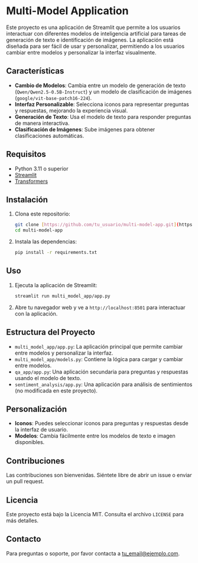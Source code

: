 # Multi-Model Application

Este proyecto es una aplicación de Streamlit que permite a los usuarios interactuar con diferentes modelos de inteligencia artificial para tareas de generación de texto e identificación de imágenes. La aplicación está diseñada para ser fácil de usar y personalizar, permitiendo a los usuarios cambiar entre modelos y personalizar la interfaz visualmente.

## Características

- **Cambio de Modelos**: Cambia entre un modelo de generación de texto (`Qwen/Qwen2.5-0.5B-Instruct`) y un modelo de clasificación de imágenes (`google/vit-base-patch16-224`).
- **Interfaz Personalizable**: Selecciona iconos para representar preguntas y respuestas, mejorando la experiencia visual.
- **Generación de Texto**: Usa el modelo de texto para responder preguntas de manera interactiva.
- **Clasificación de Imágenes**: Sube imágenes para obtener clasificaciones automáticas.

## Requisitos

- Python 3.11 o superior
- [Streamlit](https://streamlit.io/)
- [Transformers](https://huggingface.co/transformers/)

## Instalación

1. Clona este repositorio:
   ```bash
   git clone [https://github.com/tu_usuario/multi-model-app.git](https://github.com/cristian21x/local-LLM.git)
   cd multi-model-app
   ```

2. Instala las dependencias:
   ```bash
   pip install -r requirements.txt
   ```

## Uso

1. Ejecuta la aplicación de Streamlit:
   ```bash
   streamlit run multi_model_app/app.py
   ```

2. Abre tu navegador web y ve a `http://localhost:8501` para interactuar con la aplicación.

## Estructura del Proyecto

- `multi_model_app/app.py`: La aplicación principal que permite cambiar entre modelos y personalizar la interfaz.
- `multi_model_app/models.py`: Contiene la lógica para cargar y cambiar entre modelos.
- `qa_app/app.py`: Una aplicación secundaria para preguntas y respuestas usando el modelo de texto.
- `sentiment_analysis/app.py`: Una aplicación para análisis de sentimientos (no modificada en este proyecto).

## Personalización

- **Iconos**: Puedes seleccionar iconos para preguntas y respuestas desde la interfaz de usuario.
- **Modelos**: Cambia fácilmente entre los modelos de texto e imagen disponibles.

## Contribuciones

Las contribuciones son bienvenidas. Siéntete libre de abrir un issue o enviar un pull request.

## Licencia

Este proyecto está bajo la Licencia MIT. Consulta el archivo `LICENSE` para más detalles.

## Contacto

Para preguntas o soporte, por favor contacta a [tu_email@ejemplo.com](mailto:tu_email@ejemplo.com). 
